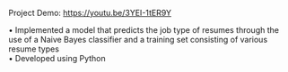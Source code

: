 Project Demo: https://youtu.be/3YEI-1tER9Y <br/>

• Implemented a model that predicts the job type of resumes through the use of a Naive Bayes classifier and a training set consisting of various resume types <br/>
• Developed using Python

